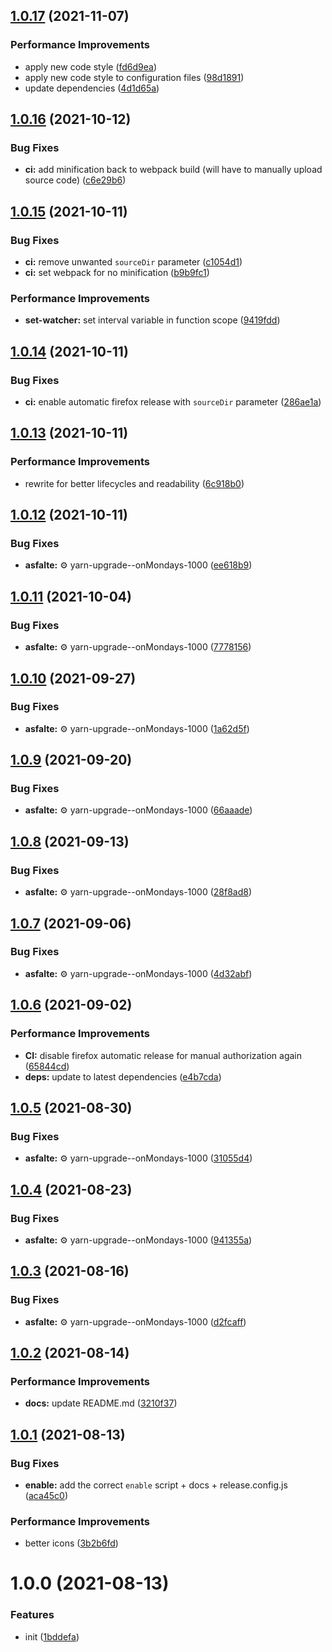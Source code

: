 ## [1.0.17](https://github.com/bamdadsabbagh/twitch-reverse-channels--extension/compare/v1.0.16...v1.0.17) (2021-11-07)


### Performance Improvements

* apply new code style ([fd6d9ea](https://github.com/bamdadsabbagh/twitch-reverse-channels--extension/commit/fd6d9ea483f7a4c88a15e9ccb8560093d742539d))
* apply new code style to configuration files ([98d1891](https://github.com/bamdadsabbagh/twitch-reverse-channels--extension/commit/98d1891e8228d0a10461ab6c6248982277dbf197))
* update dependencies ([4d1d65a](https://github.com/bamdadsabbagh/twitch-reverse-channels--extension/commit/4d1d65a52d5f6fb59b18f9cc716e3298a234acf4))

## [1.0.16](https://github.com/bamdadsabbagh/twitch-reverse-channels--extension/compare/v1.0.15...v1.0.16) (2021-10-12)


### Bug Fixes

* **ci:** add minification back to webpack build (will have to manually upload source code) ([c6e29b6](https://github.com/bamdadsabbagh/twitch-reverse-channels--extension/commit/c6e29b6854e74c958cfed7da5f116c1d1329e185))

## [1.0.15](https://github.com/bamdadsabbagh/twitch-reverse-channels--extension/compare/v1.0.14...v1.0.15) (2021-10-11)


### Bug Fixes

* **ci:** remove unwanted `sourceDir` parameter ([c1054d1](https://github.com/bamdadsabbagh/twitch-reverse-channels--extension/commit/c1054d15ea09a07bd21bed6c00726673171e81c9))
* **ci:** set webpack for no minification ([b9b9fc1](https://github.com/bamdadsabbagh/twitch-reverse-channels--extension/commit/b9b9fc1f000c203b1d4047751290f91bf7ed0ab6))


### Performance Improvements

* **set-watcher:** set interval variable in function scope ([9419fdd](https://github.com/bamdadsabbagh/twitch-reverse-channels--extension/commit/9419fddf12715cd32e1a00fc9591d395e8e4c609))

## [1.0.14](https://github.com/bamdadsabbagh/twitch-reverse-channels--extension/compare/v1.0.13...v1.0.14) (2021-10-11)


### Bug Fixes

* **ci:** enable automatic firefox release with `sourceDir` parameter ([286ae1a](https://github.com/bamdadsabbagh/twitch-reverse-channels--extension/commit/286ae1ae0e5978f61fc98a625b630cc1cd82c153))

## [1.0.13](https://github.com/bamdadsabbagh/twitch-reverse-channels--extension/compare/v1.0.12...v1.0.13) (2021-10-11)


### Performance Improvements

* rewrite for better lifecycles and readability ([6c918b0](https://github.com/bamdadsabbagh/twitch-reverse-channels--extension/commit/6c918b03c188f24a2ca18cdd226ebb0b445c8d22))

## [1.0.12](https://github.com/bamdadsabbagh/twitch-reverse-channels--extension/compare/v1.0.11...v1.0.12) (2021-10-11)


### Bug Fixes

* **asfalte:** ⚙️ yarn-upgrade--onMondays-1000 ([ee618b9](https://github.com/bamdadsabbagh/twitch-reverse-channels--extension/commit/ee618b959299378367dd4c1f20311656aa219dad))

## [1.0.11](https://github.com/bamdadsabbagh/twitch-reverse-channels--extension/compare/v1.0.10...v1.0.11) (2021-10-04)


### Bug Fixes

* **asfalte:** ⚙️ yarn-upgrade--onMondays-1000 ([7778156](https://github.com/bamdadsabbagh/twitch-reverse-channels--extension/commit/77781560ddee4b40695b53ab6d487ea70955c597))

## [1.0.10](https://github.com/bamdadsabbagh/twitch-reverse-channels--extension/compare/v1.0.9...v1.0.10) (2021-09-27)


### Bug Fixes

* **asfalte:** ⚙️ yarn-upgrade--onMondays-1000 ([1a62d5f](https://github.com/bamdadsabbagh/twitch-reverse-channels--extension/commit/1a62d5fe119af139130daa5f53cf5b6d1d6d32ff))

## [1.0.9](https://github.com/bamdadsabbagh/twitch-reverse-channels--extension/compare/v1.0.8...v1.0.9) (2021-09-20)


### Bug Fixes

* **asfalte:** ⚙️ yarn-upgrade--onMondays-1000 ([66aaade](https://github.com/bamdadsabbagh/twitch-reverse-channels--extension/commit/66aaade87d1f286ec418afcef73cd106e7c11d8f))

## [1.0.8](https://github.com/bamdadsabbagh/twitch-reverse-channels--extension/compare/v1.0.7...v1.0.8) (2021-09-13)


### Bug Fixes

* **asfalte:** ⚙️ yarn-upgrade--onMondays-1000 ([28f8ad8](https://github.com/bamdadsabbagh/twitch-reverse-channels--extension/commit/28f8ad80dfa30c5c3bd38563438a7b09da585543))

## [1.0.7](https://github.com/bamdadsabbagh/twitch-reverse-channels--extension/compare/v1.0.6...v1.0.7) (2021-09-06)


### Bug Fixes

* **asfalte:** ⚙️ yarn-upgrade--onMondays-1000 ([4d32abf](https://github.com/bamdadsabbagh/twitch-reverse-channels--extension/commit/4d32abfea59466ac78d95281743983230ef6fac5))

## [1.0.6](https://github.com/bamdadsabbagh/twitch-reverse-channels--extension/compare/v1.0.5...v1.0.6) (2021-09-02)


### Performance Improvements

* **CI:** disable firefox automatic release for manual authorization again ([65844cd](https://github.com/bamdadsabbagh/twitch-reverse-channels--extension/commit/65844cd793137be2cba4bc45181f3d7a3b98ffbf))
* **deps:** update to latest dependencies ([e4b7cda](https://github.com/bamdadsabbagh/twitch-reverse-channels--extension/commit/e4b7cdad2ca1f965ffb5dff51a8421f29fd7a9d4))

## [1.0.5](https://github.com/bamdadsabbagh/twitch-reverse-channels--extension/compare/v1.0.4...v1.0.5) (2021-08-30)


### Bug Fixes

* **asfalte:** ⚙️ yarn-upgrade--onMondays-1000 ([31055d4](https://github.com/bamdadsabbagh/twitch-reverse-channels--extension/commit/31055d4b5beb88b749e259d6c5e4c0a5baa8d271))

## [1.0.4](https://github.com/bamdadsabbagh/twitch-reverse-channels--extension/compare/v1.0.3...v1.0.4) (2021-08-23)


### Bug Fixes

* **asfalte:** ⚙️ yarn-upgrade--onMondays-1000 ([941355a](https://github.com/bamdadsabbagh/twitch-reverse-channels--extension/commit/941355a7a9c1459281debdd34e9da6bf96152eb6))

## [1.0.3](https://github.com/bamdadsabbagh/twitch-reverse-channels--extension/compare/v1.0.2...v1.0.3) (2021-08-16)


### Bug Fixes

* **asfalte:** ⚙️ yarn-upgrade--onMondays-1000 ([d2fcaff](https://github.com/bamdadsabbagh/twitch-reverse-channels--extension/commit/d2fcafffad9be469104e5dc30a09cfc97882c23c))

## [1.0.2](https://github.com/bamdadsabbagh/twitch-reverse-channels--extension/compare/v1.0.1...v1.0.2) (2021-08-14)


### Performance Improvements

* **docs:** update README.md ([3210f37](https://github.com/bamdadsabbagh/twitch-reverse-channels--extension/commit/3210f373d6482f0a54da730433f6cabba2d1ec8a))

## [1.0.1](https://github.com/bamdadsabbagh/twitch-reverse-channels--extension/compare/v1.0.0...v1.0.1) (2021-08-13)


### Bug Fixes

* **enable:** add the correct `enable` script + docs + release.config.js ([aca45c0](https://github.com/bamdadsabbagh/twitch-reverse-channels--extension/commit/aca45c04edf350c3249236f1dddabd37572e3eb1))


### Performance Improvements

* better icons ([3b2b6fd](https://github.com/bamdadsabbagh/twitch-reverse-channels--extension/commit/3b2b6fd7766a84e56389979f6f56fc2733b2903c))

# 1.0.0 (2021-08-13)


### Features

* init ([1bddefa](https://github.com/bamdadsabbagh/twitch-reverse-channels--extension/commit/1bddefa78dfb131f08f2cfb29aa2ba62a9e3d8a4))
